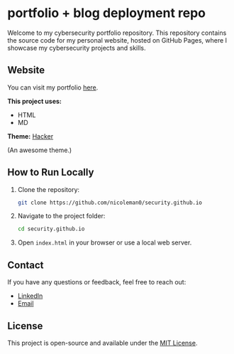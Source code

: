 # portfolio + blog deployment repo

Welcome to my cybersecurity portfolio repository. This repository contains the source code for my personal website, hosted on GitHub Pages, where I showcase my cybersecurity projects and skills.

## Website
You can visit my portfolio [here](https://nicoleman0.github.io/security.github.io/).

**This project uses:** 
- HTML
- MD

**Theme:** [Hacker](https://github.com/pages-themes/hacker)

(An awesome theme.)

## How to Run Locally
1. Clone the repository:
   ```bash
   git clone https://github.com/nicoleman0/security.github.io
   ```
2. Navigate to the project folder:
   ```bash
   cd security.github.io
   ```
3. Open `index.html` in your browser or use a local web server.

## Contact
If you have any questions or feedback, feel free to reach out:
- [LinkedIn](https://www.linkedin.com/in/nicholas-coleman-8b595b279/)
- [Email](mailto:nicholashadleycoleman@gmail.com)

## License
This project is open-source and available under the [MIT License](LICENSE).

